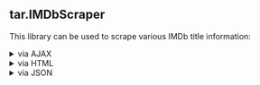 <!-- Improved compatibility of back to top link: See: https://github.com/othneildrew/Best-README-Template/pull/73 -->
<a name="readme-top"></a>

## tar.IMDbScraper

This library can be used to scrape various IMDb title information:

<details>
  <summary>via AJAX</summary>
  - [X] all seasons
  - [X] all user reviews
</details>
<details>
  <summary>via HTML</summary>
  - [X] alternate versions page
  - [X] awards page
  - [X] crazy credits page
  - [X] critics reviews page
  - [X] FAQ page
  - [X] full credits page
  - [X] locations page
  - [X] main page
  - [X] parental guide page
  - [X] ratings page
  - [X] reference page
  - [X] soundtrack page
  - [X] taglines page
  - [X] technical page
</details>
<details>
  <summary>via JSON</summary>
  - [X] all alternate titles ("Also known as" = AKAs)
  - [X] all awards
  - [X] all awards events
  - [X] all companies
  - [X] all connections
  - [X] all external reviews
  - [X] all external sites
  - [X] all filming dates
  - [X] all filming locations
  - [X] all goofs
  - [X] all keywords
  - [X] all news
  - [X] all plot summaries
  - [X] all quotes
  - [X] all release dates
  - [X] all topics
  - [X] all trivia entries
  - [X] all awards for a particular awards event (via enum)
  - [X] all awards for a particular awards event (via string)
  - [X] all companies of a particular category (via enum)
  - [X] all connections of a particular category (via enum)
  - [X] episodes card (2 top ranked and 2 most recent episodes, if available)
  - [X] external sites of a particular category (via enum)
  - [X] goofs of a particular category (via enum)
  - [X] main news (without details)
  - [X] next episode (if available)
  - [X] storyline
  - [X] suggestions (search on IMDb)
</details>
